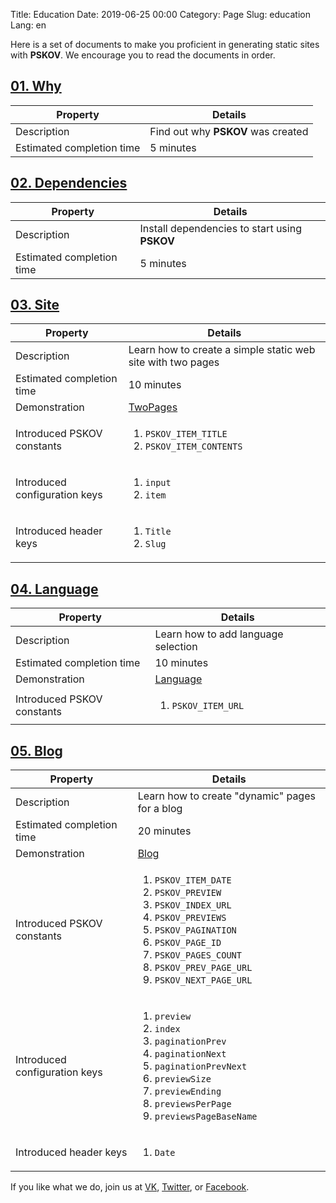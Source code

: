 Title: Education
Date: 2019-06-25 00:00
Category: Page
Slug: education
Lang: en

Here is a set of documents to make you proficient in generating static sites with **PSKOV**. We encourage you to read the documents in order.

## [01. Why][why]

| Property | Details |
|---|---|
| Description | Find out why **PSKOV** was created |
| Estimated completion time | 5 minutes |

## [02. Dependencies][deps]

| Property | Details |
|---|---|
| Description | Install dependencies to start using **PSKOV** |
| Estimated completion time | 5 minutes |

## [03. Site][site]

| Property | Details |
|---|---|
| Description | Learn how to create a simple static web site with two pages |
| Estimated completion time | 10 minutes |
| Demonstration | [TwoPages][01-sample] |
| Introduced PSKOV constants | <ol> <li>`PSKOV_ITEM_TITLE`</li> <li>`PSKOV_ITEM_CONTENTS`</li> </ol> |
| Introduced configuration keys | <ol> <li>`input`</li> <li>`item`</li> </ol> |
| Introduced header keys | <ol> <li>`Title`</li> <li>`Slug`</li> </ol> |

## [04. Language][lang]

| Property | Details |
|---|---|
| Description | Learn how to add language selection |
| Estimated completion time | 10 minutes |
| Demonstration | [Language][02-sample] |
| Introduced PSKOV constants | <ol> <li>`PSKOV_ITEM_URL`</li> </ol> |

## [05. Blog][blog]

| Property | Details |
|---|---|
| Description | Learn how to create "dynamic" pages for a blog |
| Estimated completion time | 20 minutes |
| Demonstration | [Blog][03-sample] |
| Introduced PSKOV constants | <ol> <li>`PSKOV_ITEM_DATE`</li> <li>`PSKOV_PREVIEW`</li> <li>`PSKOV_INDEX_URL`</li> <li>`PSKOV_PREVIEWS`</li> <li>`PSKOV_PAGINATION`</li> <li>`PSKOV_PAGE_ID`</li> <li>`PSKOV_PAGES_COUNT`</li> <li>`PSKOV_PREV_PAGE_URL`</li> <li>`PSKOV_NEXT_PAGE_URL`</li> </ol> |
| Introduced configuration keys | <ol> <li>`preview`</li> <li>`index`</li> <li>`paginationPrev`</li> <li>`paginationNext`</li> <li>`paginationPrevNext`</li> <li>`previewSize`</li> <li>`previewEnding`</li> <li>`previewsPerPage`</li> <li>`previewsPageBaseName`</li> </ol> |
| Introduced header keys | <ol> <li>`Date`</li> </ol> |

If you like what we do, join us at [VK][vk], [Twitter][tw], or [Facebook][fb].

[why]: education.01.why.html
[deps]: education.02.deps.html
[site]: education.03.site.html
[lang]: education.04.lang.html
[blog]: education.05.blog.html

[01-sample]: http://opengamestudio.org/pskov/sample/01.TwoPages/about.html
[02-sample]: http://opengamestudio.org/pskov/sample/02.Language/en/about.html
[03-sample]: http://opengamestudio.org/pskov/sample/03.Blog/en/blog/index.html

[vk]: https://vk.com/opengamestudo
[tw]: https://twitter.com/OpenGameStudio
[fb]: https://www.facebook.com/groups/162611230470183
